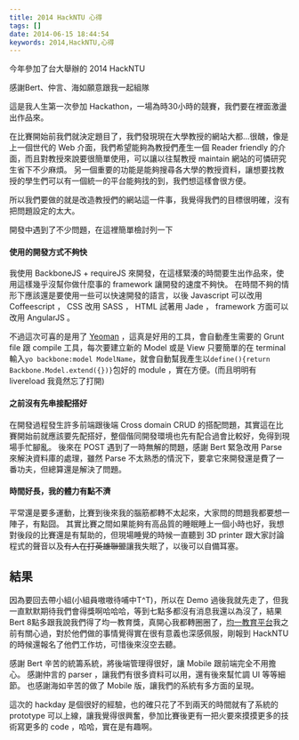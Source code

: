 ```yaml
---
title: 2014 HackNTU 心得
tags: []
date: 2014-06-15 18:44:54
keywords: 2014,HackNTU,心得
---
```


今年參加了台大舉辦的 2014 HackNTU

感謝Bert、仲言、海如願意跟我一起組隊

這是我人生第一次參加 Hackathon，一場為時30小時的競賽，我們要在裡面激盪出作品來。

在比賽開始前我們就決定題目了，我們發現現在大學教授的網站大都...很醜，像是上一個世代的 Web 介面，我們希望能夠為教授們產生一個 Reader friendly 的介面，而且對教授來說要很簡單使用，可以讓以往幫教授 maintain 網站的可憐研究生省下不少麻煩。 另一個重要的功能是能夠搜尋各大學的教授資料，讓想要找教授的學生們可以有一個統一的平台能夠找的到，我們想這樣會很方便。

所以我們要做的就是改造教授們的網站這一件事，我覺得我們的目標很明確，沒有把問題設定的太大。

開發中遇到了不少問題，在這裡簡單檢討列一下

#### 使用的開發方式不夠快

我使用 BackboneJS + requireJS 來開發，在這樣緊湊的時間要生出作品來，使用這樣幾乎沒幫你做什麼事的 framework 讓開發的速度不夠快。 在時間不夠的情形下應該還是要使用一些可以快速開發的語言，以後 Javascript 可以改用 Coffeescript ， CSS 改用 SASS ， HTML 試著用 Jade ， framework 方面可以改用 AngularJS 。

不過這次可喜的是用了 [Yeoman](http://yeoman.io/) ，這真是好用的工具，會自動產生需要的 Grunt file 跟 compile 工具，每次要建立新的 Model 或是 View 只要簡單的在 terminal 輸入`yo backbone:model ModelName`，就會自動幫我產生以`define(){return Backbone.Model.extend({})}`包好的 module ，實在方便。(而且明明有 livereload 我竟然忘了打開)

#### 之前沒有先串接配搭好

在開發過程發生許多前端跟後端 Cross domain CRUD 的搭配問題，其實這在比賽開始前就應該要先配搭好，整個偕同開發環境也先有配合過會比較好，免得到現場手忙腳亂。 後來在 POST 遇到了一時無解的問題，感謝 Bert 緊急改用 Parse 來解決資料庫的處理，雖然 Parse 不太熟悉的情況下，要拿它來開發還是費了一番功夫，但總算還是解決了問題。

<!--more-->

#### 時間好長，我的體力有點不濟

平常還是要多運動，比賽到後來我的腦筋都轉不太起來，大家問的問題我都要想一陣子，有點囧。 其實比賽之間如果能夠有高品質的睡眠睡上一個小時也好，我想對後段的比賽還是有幫助的，但現場睡覺的時候一直聽到 3D printer 跟大家討論程式的聲音以及<del>有人在打英雄聯盟</del>讓我失眠了，以後可以自備耳塞。

## 結果

因為要回去帶小組(小組員嗷嗷待哺中T^T)，所以在 Demo 過後我就先走了，但我一直默默期待我們會得獎啊哈哈哈，等到七點多都沒有消息我還以為沒了，結果 Bert 8點多跟我說我們得了均一教育獎，真開心我都轉圈圈了，[均一教育平台](http://www.junyiacademy.org/)我之前有關心過，對於他們做的事情覺得實在很有意義也深感佩服，剛報到 HackNTU 的時候還報名了他們工作坊，可惜後來沒空去聽。

感謝 Bert 辛苦的統籌系統，將後端管理得很好，讓 Mobile 跟前端完全不用擔心。 感謝仲言的 parser ，讓我們有很多資料可以用，還有後來幫忙調 UI 等等細節。 也感謝海如辛苦的做了 Mobile 版，讓我們的系統有多方面的呈現。

這次的 hackday 是個很好的經驗，也的確只花了不到兩天的時間就有了系統的 prototype 可以上線，讓我覺得很興奮，參加比賽後更有一把火要來摸摸更多的技術寫更多的 code ，哈哈，實在是有趣啊。
